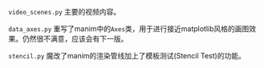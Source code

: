 `video_scenes.py` 主要的视频内容。

`data_axes.py` 重写了manim中的`Axes`类，用于进行接近matplotlib风格的画图效果。仍然很不满意，应该会有下一版。

`stencil.py` 魔改了manim的渲染管线加上了模板测试(Stencil Test)的功能。
